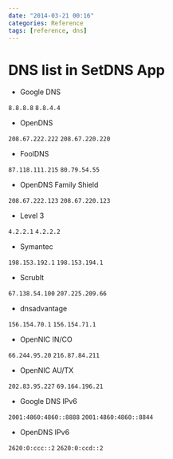 ```yaml
---
date: "2014-03-21 00:16"
categories: Reference
tags: [reference, dns]
---
```

# DNS list in SetDNS App

* Google DNS

`8.8.8.8`
`8.8.4.4`

* OpenDNS

`208.67.222.222`
`208.67.220.220`

* FoolDNS

`87.118.111.215`
`80.79.54.55`

* OpenDNS Family Shield

`208.67.222.123`
`208.67.220.123`

* Level 3

`4.2.2.1`
`4.2.2.2`

* Symantec

`198.153.192.1`
`198.153.194.1`

* Scrublt

`67.138.54.100`
`207.225.209.66`

* dnsadvantage

`156.154.70.1`
`156.154.71.1`

* OpenNIC IN/CO

`66.244.95.20`
`216.87.84.211`

* OpenNIC AU/TX

`202.83.95.227`
`69.164.196.21`

* Google DNS IPv6

`2001:4860:4860::8888`
`2001:4860:4860::8844`

* OpenDNS IPv6

`2620:0:ccc::2`
`2620:0:ccd::2`
